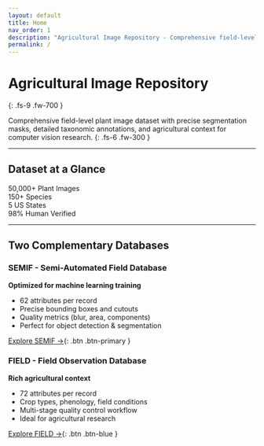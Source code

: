 ```yaml
---
layout: default
title: Home
nav_order: 1
description: "Agricultural Image Repository - Comprehensive field-level plant dataset"
permalink: /
---
```


<div class="hero-section" markdown="1">

# Agricultural Image Repository
{: .fs-9 .fw-700 }

Comprehensive field-level plant image dataset with precise segmentation masks, detailed taxonomic annotations, and agricultural context for computer vision research.
{: .fs-6 .fw-300 }

</div>

---

## Dataset at a Glance

<div class="stats-grid" markdown="1">

<div class="stat-card">
<span class="stat-number">50,000+</span>
<span class="stat-label">Plant Images</span>
</div>

<div class="stat-card">
<span class="stat-number">150+</span>
<span class="stat-label">Species</span>
</div>

<div class="stat-card">
<span class="stat-number">5</span>
<span class="stat-label">US States</span>
</div>

<div class="stat-card">
<span class="stat-number">98%</span>
<span class="stat-label">Human Verified</span>
</div>

</div>

---

## Two Complementary Databases

<div class="db-card" markdown="1">

### SEMIF - Semi-Automated Field Database
**Optimized for machine learning training**

- 62 attributes per record
- Precise bounding boxes and cutouts  
- Quality metrics (blur, area, components)
- Perfect for object detection & segmentation

[Explore SEMIF →](dataset/semif.html){: .btn .btn-primary }

</div>

<div class="db-card" markdown="1">

### FIELD - Field Observation Database
**Rich agricultural context**

- 72 attributes per record
- Crop types, phenology, field conditions
- Multi-stage quality control workflow
- Ideal for agricultural research

[Explore FIELD →](dataset/field.html){: .btn .btn-blue }

</div>

<!-- ---

## Key Features

<div class="feature-grid" markdown="1">

<div class="feature-card" markdown="1">
<div class="feature-icon">🎯</div>

### Precise Annotations
Pixel-perfect segmentation masks through multi-stage human verification
</div>

<div class="feature-card" markdown="1">
<div class="feature-icon">🌱</div>

### Rich Taxonomy
Complete classification with USDA/EPPO codes, common names, and growth characteristics
</div>

<div class="feature-card" markdown="1">
<div class="feature-icon">📊</div>

### Quality Metrics
Built-in blur detection, area measurements, confidence scores
</div>

<div class="feature-card" markdown="1">
<div class="feature-icon">🚜</div>

### Agricultural Context
Field conditions, crop types, phenology, environmental data
</div>

<div class="feature-card" markdown="1">
<div class="feature-icon">🗺️</div>

### Spatial Coverage
Multi-state collection with GPS coordinates
</div>

<div class="feature-card" markdown="1">
<div class="feature-icon">🔄</div>

### Temporal Data
Complete timestamps for temporal and phenological analysis
</div>

</div>

--- -->

<!-- ## Quick Access

Access the dataset using the AgIR-CVToolkit:
```bash
# Install the query toolkit
pip install agir-cvtoolkit

# Query SEMIF database
agir-cvtoolkit query --db semif \
  --filters "state=NC,category_common_name=barley" \
  --sample "stratified:by=area_bin,per_group=50"
```

[Full Query Guide →](access/query-guide.html){: .btn }

---

## Citation

{: .important }
If you use this dataset in your research, please cite our work.
```bibtex
@dataset{agir2025,
  title={Agricultural Image Repository: A Comprehensive Field-Level Plant Dataset},
  author={Your Name and Contributors},
  year={2025},
  publisher={Your Institution},
  url={https://github.com/yourusername/AgIR-CVToolkit}
}
``` -->

<!-- [More citation formats →](citation/how-to-cite.html) -->